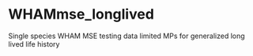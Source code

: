 # WHAMmse_longlived
Single species WHAM MSE testing data limited MPs for generalized long lived life history

